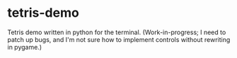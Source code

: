 # tetris-demo
Tetris demo written in python for the terminal. (Work-in-progress; I need to patch up bugs, and I'm not sure how to implement controls without rewriting in pygame.)
